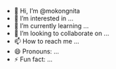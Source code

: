 - 👋 Hi, I’m @mokongnita
- 👀 I’m interested in ...
- 🌱 I’m currently learning ...
- 💞️ I’m looking to collaborate on ...
- 📫 How to reach me ...
- 😄 Pronouns: ...
- ⚡ Fun fact: ...

<!---
mokongnita/mokongnita is a ✨ special ✨ repository because its `README.md` (this file) appears on your GitHub profile.
You can click the Preview link to take a look at your changes.
--->

